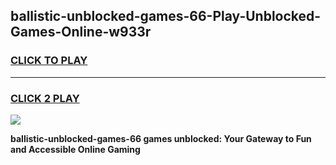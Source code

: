 
## ballistic-unblocked-games-66-Play-Unblocked-Games-Online-w933r
<h3>
<a href="https://premium76.site?title=ballistic-unblocked-games-66&ref=24A">CLICK TO PLAY</a></h3>
<hr>

<h3>
<a href="https://premium76.site?title=ballistic-unblocked-games-66&ref=24A">CLICK 2 PLAY</a>
  
</h3>

<a href="https://premium76.site?title=ballistic-unblocked-games-66&ref=24A"><img src="https://clearcache.store/games.png"></a>


**ballistic-unblocked-games-66 games unblocked: Your Gateway to Fun and Accessible Online Gaming**
